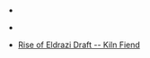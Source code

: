
- [](/2010/08/21842340979/)

- [](/2010/08/21840855566/)

- [Rise of Eldrazi Draft -- Kiln Fiend](/2010/05/rise-of-eldrazi-draft-kiln-fiend/)
